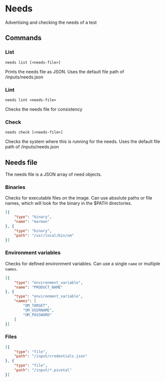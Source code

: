 # Needs

Advertising and checking the needs of a test

## Commands

### List

`needs list [<needs-file>]`

Prints the needs file as JSON. Uses the default file path of /inputs/needs.json 

### Lint

`needs lint <needs-file>`

Checks the needs file for consistency

### Check

`needs check [<needs-file>]`

Checks the system where this is running for the needs. Uses the default file path of /inputs/needs.json

## Needs file

The needs file is a JSON array of need objects.

### Binaries

Checks for executable files on the image. Can use absolute paths or file names, which will look for the binary in the $PATH directories.

```json
[{
    "type": "binary",
    "name": "marman"
}, {
    "type": "binary",
    "path": "/usr/local/bin/om"
}]
```

### Environment variables

Checks for defined environment variables. Can use a single `name` or multiple `names`.

```json
[{
    "type": "environment_variable",
    "name": "PRODUCT_NAME"
}, {
    "type": "environment_variable",
    "names": [
        "OM_TARGET",
        "OM_USERNAME",
        "OM_PASSWORD"
    ]
}]
```

### Files

```json
[{
    "type": "file",
    "path": "/input/credentials.json"
}, {
    "type": "file",
    "path": "/input/*.pivotal"
}]
```

